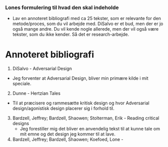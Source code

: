 ### Lones formulering til hvad den skal indeholde
  + Lav en annoteret bibliografi med ca 25 tekster, som er relevante for den metode/proces, som du vil arbejde med. DiSalvo er et bud, men der er jo også mange andre. Du vil kende nogle allerede, men der vil også være tekster, som du ikke kender. Så det er research-arbejde.

# Annoteret bibliografi
1. DiSalvo - Adversarial Design
  * Jeg forventer at Adversarial Design, bliver min primære kilde i mit speciale.
2. Dunne - Hertzian Tales
  * Til at præcisere og rammesætte kritisk design og hvor Adversarial design/agonistisk design placerer sig i forhold til.
3. Bardzell, Jeffrey; Bardzell, Shaowen; Stolterman, Erik - Reading critical designs
   * Jeg forestiller mig det bliver en anvendelig tekst til at kunne tale om mit emne og det design jeg kommer til at lave.
4. Bardzell, Jeffrey; Bardzell, Shaowen; Koefoed, Lone - 
